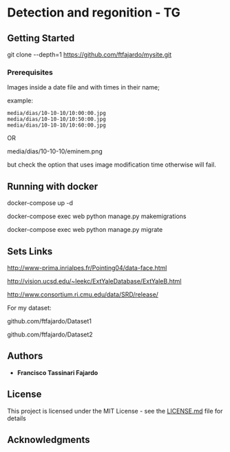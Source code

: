 
# Detection and regonition - TG



## Getting Started

git clone --depth=1 https://github.com/ftfajardo/mysite.git

### Prerequisites

Images inside a date file and with times in their name;

example:
```
media/dias/10-10-10/10:00:00.jpg
media/dias/10-10-10/10:50:00.jpg
media/dias/10-10-10/10:60:00.jpg
```
OR

media/dias/10-10-10/eminem.png

but check the option that uses image modification time otherwise will fail.



## Running with docker

docker-compose up -d

docker-compose exec web python manage.py makemigrations

docker-compose exec web python manage.py migrate

## Sets Links

http://www-prima.inrialpes.fr/Pointing04/data-face.html

http://vision.ucsd.edu/~leekc/ExtYaleDatabase/ExtYaleB.html

http://www.consortium.ri.cmu.edu/data/SRD/release/

For my dataset:

github.com/ftfajardo/Dataset1

github.com/ftfajardo/Dataset2

## Authors

* **Francisco Tassinari Fajardo** 

## License

This project is licensed under the MIT License - see the [LICENSE.md](LICENSE.md) file for details

## Acknowledgments

